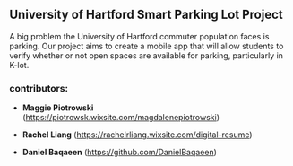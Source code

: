 ## University of Hartford Smart Parking Lot Project

A big problem the University of Hartford commuter population faces is parking. Our project aims to create a mobile app that will allow students to verify whether or not open spaces are available for parking, particularly in K-lot. 

### contributors:
- **Maggie Piotrowski**
(https://piotrowsk.wixsite.com/magdalenepiotrowski)

- **Rachel Liang**
(https://rachelrliang.wixsite.com/digital-resume)

- **Daniel Baqaeen**
(https://github.com/DanielBaqaeen)
